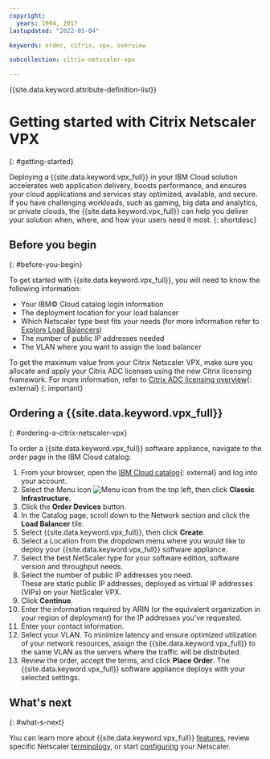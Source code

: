 ```yaml
---
copyright:
  years: 1994, 2017
lastupdated: "2022-05-04"

keywords: order, citrix, vpx, overview

subcollection: citrix-netscaler-vpx

---
```


{{site.data.keyword.attribute-definition-list}}

# Getting started with Citrix Netscaler VPX
{: #getting-started}

Deploying a {{site.data.keyword.vpx_full}} in your IBM Cloud solution accelerates web application delivery, boosts performance, and ensures your cloud applications and services stay optimized, available, and secure. If you have challenging workloads, such as gaming, big data and analytics, or private clouds, the {{site.data.keyword.vpx_full}} can help you deliver your solution when, where, and how your users need it most.
{: shortdesc}

## Before you begin
{: #before-you-begin}

To get started with {{site.data.keyword.vpx_full}}, you will need to know the following information:

* Your IBM© Cloud catalog login information
* The deployment location for your load balancer
* Which Netscaler type best fits your needs (for more information refer to [Explore Load Balancers](/docs/citrix-netscaler-vpx?topic=loadbalancer-service-explore))
* The number of public IP addresses needed
* The VLAN where you want to assign the load balancer

To get the maximum value from your Citrix Netscaler VPX, make sure you allocate and apply your Citrix ADC licenses using the new Citrix licensing framework. For more information, refer to [Citrix ADC licensing overview](https://docs.citrix.com/en-us/citrix-adc/12-1/licensing/citrix-adc-licensing-overview.html){: external}
{: important}

## Ordering a {{site.data.keyword.vpx_full}}
{: #ordering-a-citrix-netscaler-vpx}

To order a {{site.data.keyword.vpx_full}} software appliance, navigate to the order page in the IBM Cloud catalog:

1. From your browser, open the [IBM Cloud catalog](https://cloud.ibm.com){: external} and log into your account.
2. Select the Menu icon ![Menu icon](../../icons/icon_hamburger.svg) from the top left, then click **Classic Infrastructure**.
3. Click the **Order Devices** button.
4. In the Catalog page, scroll down to the Network section and click the **Load Balancer** tile.
5. Select {{site.data.keyword.vpx_full}}, then click **Create**.
6. Select a Location from the dropdown menu where you would like to deploy your {{site.data.keyword.vpx_full}} software appliance.  
7. Select the best NetScaler type for your software edition, software version and throughput needs.
8. Select the number of public IP addresses you need.  
   These are static public IP addresses, deployed as virtual IP addresses (VIPs) on your NetScaler VPX.
9. Click **Continue**.
10. Enter the information required by ARIN (or the equivalent organization in your region of deployment) for the IP addresses you've requested.
11. Enter your contact information.
12. Select your VLAN.
   To minimize latency and ensure optimized utilization of your network resources, assign the {{site.data.keyword.vpx_full}} to the same VLAN as the servers where the traffic will be distributed.
13. Review the order, accept the terms, and click **Place Order**. The {{site.data.keyword.vpx_full}} software appliance deploys with your selected settings.

## What's next
{: #what-s-next}

You can learn more about {{site.data.keyword.vpx_full}} [features](/docs/citrix-netscaler-vpx?topic=citrix-netscaler-vpx-about-citrix-netscaler-vpx), review specific Netscaler [terminology](/docs/citrix-netscaler-vpx?topic=citrix-netscaler-vpx-citrix-netscaler-vpx-terminology), or start [configuring](/docs/citrix-netscaler-vpx?topic=citrix-netscaler-vpx-basic-load-balancing-configuration) your Netscaler.
